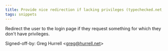 ```yaml
---
title: Provide nice redirection if lacking privileges (typechecked.net, 0e41246)
tags: snippets
---
```


Redirect the user to the login page if they request something for which they don't have privileges.

Signed-off-by: Greg Hurrell &lt;greg@hurrell.net&gt;
